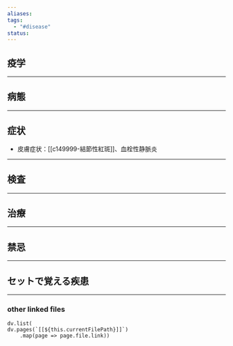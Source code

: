 ```yaml
---
aliases: 
tags:
  - "#disease"
status:
---
```

## 疫学
---
## 病態
---
## 症状
- 皮膚症状：[[c149999-結節性紅斑]]、血栓性静脈炎
---
## 検査
---
## 治療
---
## 禁忌
---
## セットで覚える疾患
---
### other linked files
```dataviewjs
dv.list(
dv.pages(`[[${this.currentFilePath}]]`)
	.map(page => page.file.link))
```